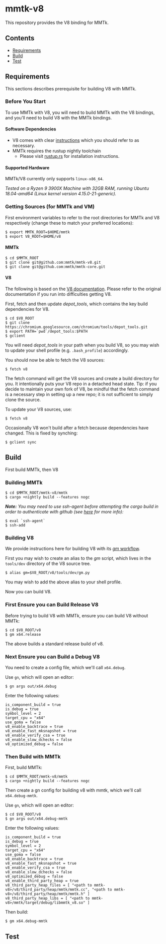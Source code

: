 # mmtk-v8

This repository provides the V8 binding for MMTk.

## Contents
* [Requirements](#requirements)
* [Build](#build)
* [Test](#test)

## Requirements

This sections describes prerequisite for building V8 with MMTk.

### Before You Start

To use MMTk with V8, you will need to build MMTk with the V8 bindings, and you'll need to build V8 with the MMTk bindings.

#### Software Dependencies

* V8 comes with clear [instructions](https://v8.dev/docs/source-code) which you should refer to as necessary.
* MMTk requires the rustup nightly toolchain
  * Please visit [rustup.rs](https://rustup.rs/) for installation instructions.

#### Supported Hardware

MMTk/V8 currently only supports `linux-x86_64`.

_Tested on a Ryzen 9 3900X Machine with 32GB RAM, running Ubuntu 18.04-amd64 (Linux kernel version 4.15.0-21-generic)._

### Getting Sources (for MMTk and VM)

First environment variables to refer to the root directories for MMTk and V8 respectively (change these to match your preferred locations):

```console
$ export MMTK_ROOT=$HOME/mmtk
$ export V8_ROOT=$HOME/v8
```

#### MMTk

```console
$ cd $MMTK_ROOT
$ git clone git@github.com:mmtk/mmtk-v8.git
$ git clone git@github.com:mmtk/mmtk-core.git
```

#### V8

The following is based on the [V8 documentation](https://v8.dev/docs/source-code).  Please refer to the original documentation if you run into difficulties getting V8.

First, fetch and then update _depot_tools_, which contains the key build dependencies for V8.

```console
$ cd $V8_ROOT
$ git clone https://chromium.googlesource.com/chromium/tools/depot_tools.git
$ export PATH=`pwd`/depot_tools:$PATH
$ gclient
```

You will need _depot_tools_ in your path when you build V8, so you may wish to update your shell profile (e.g. `.bash_profile`) accordingly.

You should now be able to fetch the V8 sources:

```console
$ fetch v8
```

The fetch command will get the V8 sources and create a build directory for you.   It intentionally puts your V8 repo in a detached head state.  Tip: if you decide to maintain your own fork of V8, be mindful that the fetch command is a necessary step in setting up a new repo; it is not sufficient to simply clone the source.

To update your V8 sources, use:

```console
$ fetch v8
```

Occasionally V8 won't build after a fetch because dependencies have changed.   This is fixed by synching:

```console
$ gclient sync
```

## Build

First build MMTk, then V8

### Building MMTk

```console
$ cd $MMTK_ROOT/mmtk-v8/mmtk
$ cargo +nightly build --features nogc
```

_**Note:** You may need to use ssh-agent before attempting the cargo build in order to authenticate with github (see [here](https://github.com/rust-lang/cargo/issues/3487) for more info):_

```console
$ eval `ssh-agent`
$ ssh-add
```


### Building V8

We provide instructions here for building V8 with its [_gm_ workflow](https://v8.dev/docs/build-gn).

First you may wish to create an alias to the _gm_ script, which lives in the `tools/dev` directory of the V8 source tree.

```console
$ alias gm=$V8_ROOT/v8/tools/dev/gm.py
```

You may wish to add the above alias to your shell profile.

Now you can build V8.

### First Ensure you can Build Release V8

Before trying to build V8 with MMTk, ensure you can build V8 without MMTk:

```console
$ cd $V8_ROOT/v8
$ gm x64.release
```
The above builds a standard release build of v8.

### Next Ensure you can Build a Debug V8

You need to create a config file, which we'll call `x64.debug`.

Use `gn`, which will open an editor:

```console
$ gn args out/x64.debug
```

Enter the following values:

```
is_component_build = true
is_debug = true
symbol_level = 2
target_cpu = "x64"
use_goma = false
v8_enable_backtrace = true
v8_enable_fast_mksnapshot = true
v8_enable_verify_csa = true
v8_enable_slow_dchecks = false
v8_optimized_debug = false
```


### Then Build with MMTk

First, build MMTk:

```console
$ cd $MMTK_ROOT/mmtk-v8/mmtk
$ cargo +nightly build --features nogc
```

Then create a gn config for building v8 with mmtk, which we'll call `x64.debug-mmtk`.

Use `gn`, which will open an editor:

```console
$ cd $V8_ROOT/v8
$ gn args out/x64.debug-mmtk
```

Enter the following values:

```
is_component_build = true
is_debug = true
symbol_level = 2
target_cpu = "x64"
use_goma = false
v8_enable_backtrace = true
v8_enable_fast_mksnapshot = true
v8_enable_verify_csa = true
v8_enable_slow_dchecks = false
v8_optimized_debug = false
v8_enable_third_party_heap = true
v8_third_party_heap_files = [ "<path to mmtk-v8>/v8/third_party/heap/mmtk/mmtk.cc", "<path to mmtk-v8>/v8/third_party/heap/mmtk/mmtk.h" ]
v8_third_party_heap_libs = [ "<path to mmtk-v8>/mmtk/target/debug/libmmtk_v8.so" ]
```

Then build:

```console
$ gm x64.debug-mmtk
```
## Test


